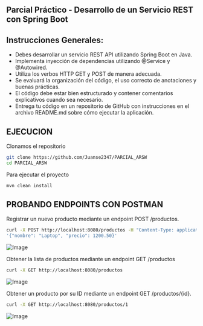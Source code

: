## Parcial Práctico - Desarrollo de un Servicio REST con Spring Boot ##


## Instrucciones Generales: ## 

- Debes desarrollar un servicio REST API utilizando Spring Boot en Java.
- Implementa inyección de dependencias utilizando @Service y @Autowired.
- Utiliza los verbos HTTP GET y POST de manera adecuada.
- Se evaluará la organización del código, el uso correcto de anotaciones y buenas
  prácticas.
- El código debe estar bien estructurado y contener comentarios explicativos cuando
  sea necesario.
- Entrega tu código en un repositorio de GitHub con instrucciones en el archivo
  README.md sobre cómo ejecutar la aplicación.


## EJECUCION ##

Clonamos el repositorio

```bash
git clone https://github.com/Juanse2347/PARCIAL_ARSW
cd PARCIAL_ARSW
```

Para ejecutar el proyecto 

```bash
mvn clean install
```


## PROBANDO ENDPOINTS CON POSTMAN ##

Registrar un nuevo producto mediante un endpoint POST /productos.

```bash
curl -X POST http://localhost:8080/productos -H "Content-Type: application/json" -d
'{"nombre": "Laptop", "precio": 1200.50}'
```


![Image](https://github.com/user-attachments/assets/7eeac1b7-a2ef-4b47-aae9-534359983625)



Obtener la lista de productos mediante un endpoint GET /productos


```bash
curl -X GET http://localhost:8080/productos
```

![Image](https://github.com/user-attachments/assets/cece5502-df9a-4622-a7a2-555f706a65ff)



Obtener un producto por su ID mediante un endpoint GET /productos/{id}.


```bash
curl -X GET http://localhost:8080/productos/1
```


![Image](https://github.com/user-attachments/assets/b203c5e8-17bd-4417-8874-cd55b1c2a7ec)


